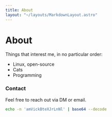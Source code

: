 ```yaml
---
title: About
layout: "~/layouts/MarkdownLayout.astro"
---
```


# About

Things that interest me, in no particular order:

- Linux, open-source
- Cats
- Programming

### Contact

Feel free to reach out via DM or email.

```sh
echo -n 'amVickBteXJrLnNl' | base64 --decode
```
